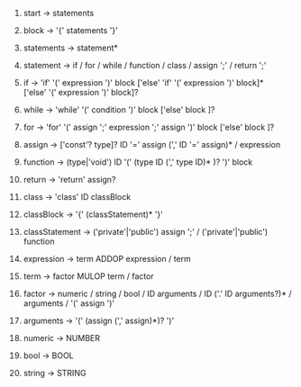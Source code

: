 
 01. start →
        statements

 02. block →
        '{' statements '}'

 03. statements →
        statement*

 04. statement →
        if
        / for
        / while
        / function
        / class
        / assign ';'
        / return ';'

 05. if →
        'if' '(' expression ')' block
        ['else' 'if' '(' expression ')' block]*  
        ['else' '(' expression ')' block]?

 06. while →
        'while' '(' condition ')' block
        ['else' block ]?

 07. for →
        'for' '(' assign ';' expression ';' assign ')' block
        ['else' block ]?

 08. assign →
        ['const'? type]? ID '=' assign (',' ID '=' assign)*
        / expression

 09. function →
        (type|'void') ID '(' (type ID (',' type ID)* )? ')' block

 10. return →
        'return' assign?

 11. class →
        'class' ID classBlock

 12. classBlock →
        '{' (classStatement)* '}'

 13. classStatement →
        ('private'|'public') assign ';'
        / ('private'|'public') function

 14. expression →
        term ADDOP expression
        / term

 15. term →
        factor MULOP term
        / factor

 16. factor →
        numeric
        / string
        / bool
        / ID arguments
        / ID ('.' ID arguments?)*
        / arguments
        / '(' assign ')'

 17. arguments →
        '(' (assign (',' assign)\*)? ')'

 18. numeric → NUMBER
 19. bool    → BOOL
 20. string  → STRING
